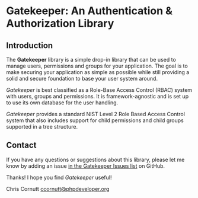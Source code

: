 # **Gatekeeper:** An Authentication & Authorization Library

## Introduction

The **Gatekeeper** library is a simple drop-in library that can be used to manage users, permissions and groups for
your application. The goal is to make securing your application as simple as possible while still providing a solid and
secure foundation to base your user system around.

*Gatekeeper* is best classified as a Role-Base Access Control (RBAC) system with users, groups and permissions. It is
framework-agnostic and is set up to use its own database for the user handling.

*Gatekeeper* provides a standard NIST Level 2 Role Based Access Control system that also includes support for child permissions and child groups supported in a tree structure.

## Contact

If you have any questions or suggestions about this library, please let me know by adding an issue [in the Gatekeeper Issues list](https://github.com/psecio/gatekeeper/issues) on GitHub.

Thanks! I hope you find *Gatekeeper* useful!

Chris Cornutt <ccornutt@phpdeveloper.org>
